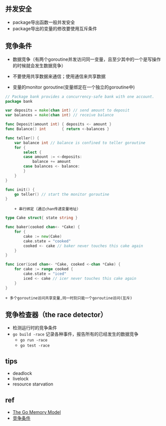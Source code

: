 

## 并发安全  
+ package导出函数一般并发安全
+ package导出的变量的修改要使用互斥条件

## 竞争条件
+ 数据竞争（有两个goroutine并发访问同一变量，且至少其中的一个是写操作的时候就会发生数据竞争）
+ 不要使用共享数据来通信；使用通信来共享数据

+ 变量的monitor goroutine(变量绑定在一个独立的goroutine中)
```go
// Package bank provides a concurrency-safe bank with one account.
package bank

var deposits = make(chan int) // send amount to deposit
var balances = make(chan int) // receive balance

func Deposit(amount int) { deposits <- amount }
func Balance() int       { return <-balances }

func teller() {
    var balance int // balance is confined to teller goroutine
    for {
        select {
        case amount := <-deposits:
            balance += amount
        case balances <- balance:
        }
    }
}

func init() {
    go teller() // start the monitor goroutine
}
```
        + 串行绑定（通过chan传递变量地址）
```go
type Cake struct{ state string }

func baker(cooked chan<- *Cake) {
    for {
        cake := new(Cake)
        cake.state = "cooked"
        cooked <- cake // baker never touches this cake again
    }
}

func icer(iced chan<- *Cake, cooked <-chan *Cake) {
    for cake := range cooked {
        cake.state = "iced"
        iced <- cake // icer never touches this cake again
    }
}

```
    + 多个goroutine访问共享变量,同一时刻只能一个goroutine访问(互斥)


## 竞争检查器（the race detector）
+ 检测运行时的竞争条件
+ `go build -race` 记录各种事件，报告所有的已经发生的数据竞争
    + `go run -race`
    + `go test -race`


## tips
+ deadlock
+ livelock
+ resource starvation

## ref
+ [The Go Memory Model](https://golang.org/ref/mem)
+ [竞争条件](https://docs.hacknode.org/gopl-zh/ch9/ch9-01.html)